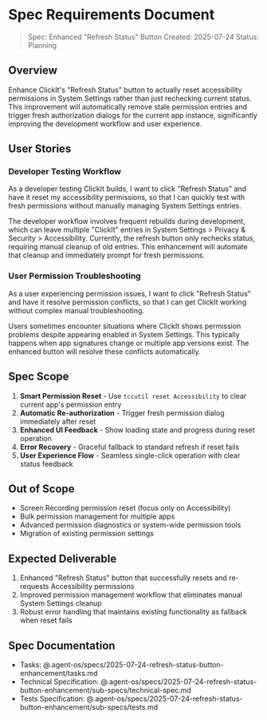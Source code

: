 # Spec Requirements Document

> Spec: Enhanced "Refresh Status" Button
> Created: 2025-07-24
> Status: Planning

## Overview

Enhance ClickIt's "Refresh Status" button to actually reset accessibility permissions in System Settings rather than just rechecking current status. This improvement will automatically remove stale permission entries and trigger fresh authorization dialogs for the current app instance, significantly improving the development workflow and user experience.

## User Stories

### Developer Testing Workflow

As a developer testing ClickIt builds, I want to click "Refresh Status" and have it reset my accessibility permissions, so that I can quickly test with fresh permissions without manually managing System Settings entries.

The developer workflow involves frequent rebuilds during development, which can leave multiple "ClickIt" entries in System Settings > Privacy & Security > Accessibility. Currently, the refresh button only rechecks status, requiring manual cleanup of old entries. This enhancement will automate that cleanup and immediately prompt for fresh permissions.

### User Permission Troubleshooting

As a user experiencing permission issues, I want to click "Refresh Status" and have it resolve permission conflicts, so that I can get ClickIt working without complex manual troubleshooting.

Users sometimes encounter situations where ClickIt shows permission problems despite appearing enabled in System Settings. This typically happens when app signatures change or multiple app versions exist. The enhanced button will resolve these conflicts automatically.

## Spec Scope

1. **Smart Permission Reset** - Use `tccutil reset Accessibility` to clear current app's permission entry
2. **Automatic Re-authorization** - Trigger fresh permission dialog immediately after reset
3. **Enhanced UI Feedback** - Show loading state and progress during reset operation
4. **Error Recovery** - Graceful fallback to standard refresh if reset fails
5. **User Experience Flow** - Seamless single-click operation with clear status feedback

## Out of Scope

- Screen Recording permission reset (focus only on Accessibility)
- Bulk permission management for multiple apps
- Advanced permission diagnostics or system-wide permission tools
- Migration of existing permission settings

## Expected Deliverable

1. Enhanced "Refresh Status" button that successfully resets and re-requests Accessibility permissions
2. Improved permission management workflow that eliminates manual System Settings cleanup
3. Robust error handling that maintains existing functionality as fallback when reset fails

## Spec Documentation

- Tasks: @.agent-os/specs/2025-07-24-refresh-status-button-enhancement/tasks.md
- Technical Specification: @.agent-os/specs/2025-07-24-refresh-status-button-enhancement/sub-specs/technical-spec.md
- Tests Specification: @.agent-os/specs/2025-07-24-refresh-status-button-enhancement/sub-specs/tests.md